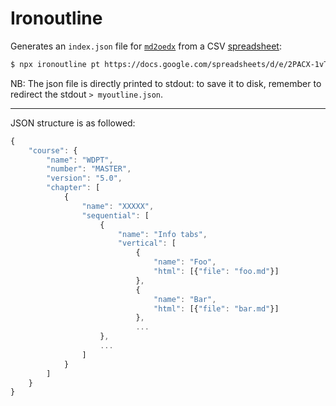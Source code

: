 # Ironoutline

Generates an `index.json` file for [`md2oedx`](https://github.com/ironhack/md2oedx) from a CSV [spreadsheet](https://docs.google.com/spreadsheets/d/1RiieTGx6PQWkyU52yTXEWN-u5-8njN1zfdXLWm2Nn2c/edit):

```sh
$ npx ironoutline pt https://docs.google.com/spreadsheets/d/e/2PACX-1vTj9crFXFRl9MjP5ibW7210C-cmkdPI1EgzQK1rTYN0SMFpSGe0piWtf40H3S-LDtPVfbYnaDOpvW_N/pub?output=csv
```

NB: The json file is directly printed to stdout: to save it to disk, remember to redirect the stdout `> myoutline.json`.

---

JSON structure is as followed:
```js
{
    "course": {
        "name": "WDPT",
        "number": "MASTER",
        "version": "5.0",
        "chapter": [
            {
                "name": "XXXXX",
                "sequential": [
                    {
                        "name": "Info tabs",
                        "vertical": [
                            {
                                "name": "Foo",
                                "html": [{"file": "foo.md"}]
                            },
                            {
                                "name": "Bar",
                                "html": [{"file": "bar.md"}]
                            },
                            ...
                    },
                    ...
                ]
            }
        ]
    }
}
                            
